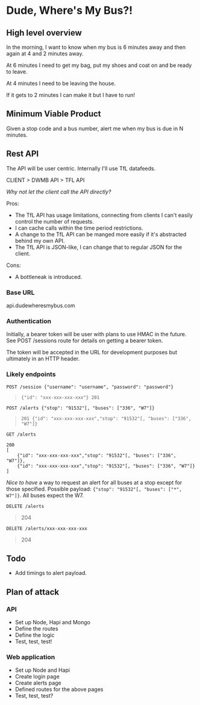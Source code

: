 # Dude, Where's My Bus?!

## High level overview

In the morning, I want to know when my bus is 6 minutes away and then again at 4 and 2 minutes away.

At 6 minutes I need to get my bag, put my shoes and coat on and be ready to leave.

At 4 minutes I need to be leaving the house.

If it gets to 2 minutes I can make it but I have to run!

## Minimum Viable Product

Given a stop code and a bus number, alert me when my bus is due in N minutes.

## Rest API

The API will be user centric. Internally I'll use TfL datafeeds.

CLIENT > DWMB API > TFL API

*Why not let the client call the API directly?*

Pros:

- The TfL API has usage limitations, connecting from clients I can't easily control the number of requests.
- I can cache calls within the time period restrictions.
- A change to the TfL API can be manged more easily if it's abstracted behind my own API.
- The TfL API is JSON-like, I can change that to regular JSON for the client.

Cons:

- A bottleneak is introduced.

### Base URL

api.dudewheresmybus.com

### Authentication

Initially, a bearer token will be user with plans to use HMAC in the future. See POST /sessions route for details on getting a bearer token.

The token will be accepted in the URL for development purposes but ultimately in an HTTP header.

### Likely endpoints

`POST /session {"username": "username", "password": "password"}`
> `{"id": "xxx-xxx-xxx-xxx"} 201`

`POST /alerts {"stop": "91532"[, "buses": ["336", "W7"]}`
> `201 {"id": "xxx-xxx-xxx-xxx","stop": "91532"[, "buses": ["336", "W7"]}`

`GET /alerts`
>
```
200
[
	{"id": "xxx-xxx-xxx-xxx","stop": "91532"[, "buses": ["336", "W7"]},
	{"id": "xxx-xxx-xxx-xxx","stop": "91532"[, "buses": ["336", "W7"]}
]
```

*Nice to have* a way to request an alert for all buses at a stop except for those specified. Possible payload: `{"stop": "91532"[, "buses": ["*", W7"]}`. All buses expect the W7.

`DELETE /alerts`
> 204

`DELETE /alerts/xxx-xxx-xxx-xxx`
> 204

## Todo

- Add timings to alert payload.

## Plan of attack

### API

- Set up Node, Hapi and Mongo
- Define the routes
- Define the logic
- Test, test, test!

### Web application

- Set up Node and Hapi
- Create login page
- Create alerts page
- Defined routes for the above pages
- Test, test, test?
